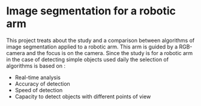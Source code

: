 # Image segmentation for a robotic arm
This project treats about the study and a comparison between algorithms of image segmentation applied to a robotic arm. This arm is guided by a RGB-camera
and the focus is on the camera. Since the study is for a robotic arm in the case of detecting simple objects used daily the selection of algorithms is based on :
- Real-time analysis
- Accuracy of detection
- Speed of detection
- Capacity to detect objects with different points of view
  
